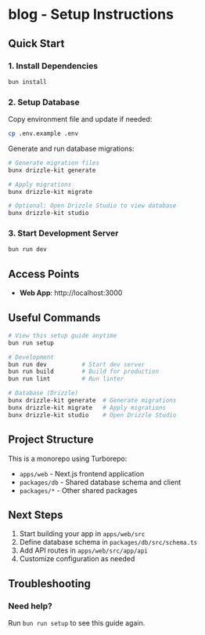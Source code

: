 # blog - Setup Instructions

## Quick Start

### 1. Install Dependencies

```bash
bun install
```

### 2. Setup Database

Copy environment file and update if needed:
```bash
cp .env.example .env
```

Generate and run database migrations:
```bash
# Generate migration files
bunx drizzle-kit generate

# Apply migrations
bunx drizzle-kit migrate

# Optional: Open Drizzle Studio to view database
bunx drizzle-kit studio
```

### 3. Start Development Server

```bash
bun run dev
```

## Access Points

- **Web App**: http://localhost:3000

## Useful Commands

```bash
# View this setup guide anytime
bun run setup

# Development
bun run dev          # Start dev server
bun run build        # Build for production
bun run lint         # Run linter

# Database (Drizzle)
bunx drizzle-kit generate  # Generate migrations
bunx drizzle-kit migrate   # Apply migrations
bunx drizzle-kit studio    # Open Drizzle Studio
```

## Project Structure

This is a monorepo using Turborepo:

- `apps/web` - Next.js frontend application
- `packages/db` - Shared database schema and client
- `packages/*` - Other shared packages

## Next Steps

1. Start building your app in `apps/web/src`
2. Define database schema in `packages/db/src/schema.ts`
3. Add API routes in `apps/web/src/app/api`
4. Customize configuration as needed

## Troubleshooting

### Need help?

Run `bun run setup` to see this guide again.
